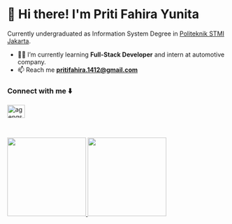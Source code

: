 # 👋 Hi there! I'm Priti Fahira Yunita

Currently undergraduated as Information System Degree in [Politeknik STMI Jakarta](https://www.stmi.ac.id/).<br>
 - 👩‍💻 I’m currently learning **Full-Stack Developer** and intern at automotive company.
 - 📫 Reach me **pritifahira.1412@gmail.com**
<h3 align="left">Connect with me ⬇️</h3>
<p align="left">
<a href="https://linkedin.com/in/priti-fahira-yunita-9551a31a1" target="blank"><img align="center" src="https://raw.githubusercontent.com/rahuldkjain/github-profile-readme-generator/master/src/images/icons/Social/linked-in-alt.svg" alt="agengsusila" height="30" width="40" /></a>
</p>
<br>
<p align="left">
<a href="https://github.com/priti-fahira-yunita-9551a31a1">
  <img height="180em" src="https://github-readme-stats-eight-theta.vercel.app/api?username=pritifahira&show_icons=true&theme=algolia&include_all_commits=true&count_private=true"/>
  <img height="180em" src="https://github-readme-stats-eight-theta.vercel.app/api/top-langs/?username=pritifahira&layout=compact&theme=algolia"/>
</a>
</p>

